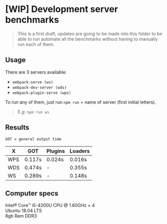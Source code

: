 # [WIP] Development server benchmarks
> This is a first draft, updates are going to be made into this folder to be able to run automate all the benchmarks without having to manually run each of them.

## Usage
There are 3 servers available:
* `webpack-serve (ws)`
* `webpack-dev-server (wds)`
* `webpack-plugin-serve (wps)`

To run any of them, just run `npm run` + name of server (first initial letters).

> E.g: `npm run ws`

## Results

`GOT = general output time`

|X |GOT|Plugins|Loaders|
|---|---|---|---|
|WPS|0.117s|0.024s|0.016s|
|WDS|0.474s|-|0.355s|
|WS|0.289s|-|0.148s|

## Computer specs
Intel® Core™ i5-4200U CPU @ 1.60GHz × 4<br/>
Ubuntu 18.04 LTS<br/>
8gb Ram DDR3

